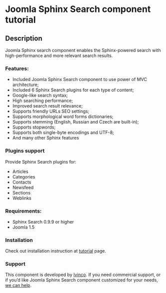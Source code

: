Joomla Sphinx Search component tutorial
========

Description
--------
Joomla Sphinx search component enables the Sphinx-powered search with high-performance and more relevant search results.

### Features:

 *   Included Joomla Sphinx Search component to use power of MVC architecture;
 *   Included 6 Sphinx Search plugins for each type of content;
 *   Google-like search syntax;
 *   High searching performance;
 *   Improved search result relevance;
 *   Supports friendly URLs SEO settings;
 *   Supports morphological word forms dictionaries;
 *   Supports stemming (English, Russian and Czech are built-in);
 *   Supports stopwords;
 *   Supports both single-byte encodings and UTF-8;
 *   And many other Sphinx features

### Plugins support

Provide Sphinx Search plugins  for:

 *   Articles
 *   Categories
 *   Contacts
 *   Newsfeed
 *   Sections
 *   Weblinks

### Requirements:

 *   Sphinx Search 0.9.9 or higher
 *   Joomla 1.5

### Installation

Check out installation instruction at [tutorial](http://www.ivinco.com/software/joomla-sphinx-search-component-tutorial "Joomla Sphinx Search tutorial page") page. 

### Support
This component is developed by [Ivinco](http://www.ivinco.com "Ivinco High performance search solutions"). If you need commercial support, or if you’d like Joomla Sphinx Search component customized for your needs, [we can help](http://www.ivinco.com/contact-us/ "Ivinco contact").

